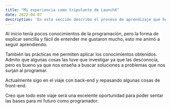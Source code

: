 ```yaml
---
title: "Mi experiencia como tripulante de LaunchX"
date: 2022-04-07
description: 'En esta sección describo el proceso de aprendizaje que he tenido desde el inicio del viaje en LaunchX'
---
```


Al inicio tenía pocos conocimientos de la programación, pero la forma de explicar sencilla y fácil de entender
me gustaron mucho, esto me animó a seguir aprendiendo. 

También las prácticas me permiten aplicar los conocimientos obtenidos. Admito que algunas cosas las tuve que investigar 
ya que las desconocía, pero es bueno ya que nos enseña a buscar soluciones a problemas que nos surjan al programar.

Actualmente sigo en el viaje con back-end y repasando algunas cosas de front-end.

Creo que todo este viaje será una excelente oportunidad para poder sentar las bases para mi futuro como programador. 

